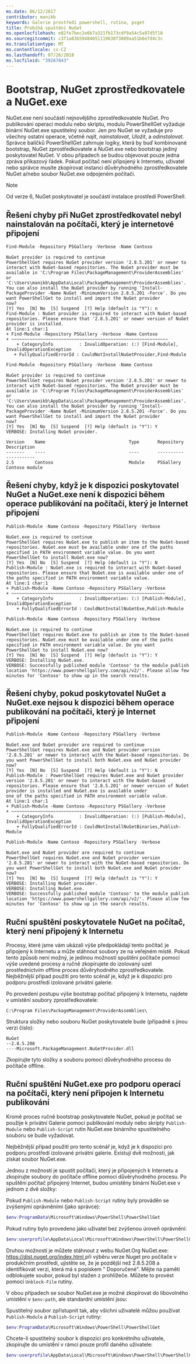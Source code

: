 ```yaml
---
ms.date: 06/12/2017
contributor: manikb
keywords: Galerie prostředí powershell, rutina, psget
title: Probíhá spuštění NuGet
ms.openlocfilehash: e82fe7bec2e6b7a321fb173cdf9a54c5a97d5f18
ms.sourcegitcommit: c3f1a83b59484651119630f3089aa51b6e7d4c3c
ms.translationtype: MT
ms.contentlocale: cs-CZ
ms.lasthandoff: 07/26/2018
ms.locfileid: "39267843"
---
```

# <a name="bootstrap-the-nuget-provider-and-nugetexe"></a>Bootstrap, NuGet zprostředkovatele a NuGet.exe

NuGet.exe není součástí nejnovějšího zprostředkovatele NuGet. Pro publikování operací modulu nebo skriptu, modulu PowerShellGet vyžaduje binární NuGet.exe spustitelný soubor. Jen pro NuGet se vyžaduje pro všechny ostatní operace, včetně *najít*, *nainstalovat*, *Uložit*, a *odinstalovat*.
Správce balíčků PowerShellGet zahrnuje logiky, která by buď kombinované bootstrap, NuGet zprostředkovatele a NuGet.exe nebo bootstrap jediný poskytovatel NuGet. V obou případech se budou objevovat pouze jedna zpráva příkazový řádek. Pokud počítač není připojený k Internetu, uživatel nebo správce musíte zkopírovat instanci důvěryhodného zprostředkovatele NuGet a/nebo soubor NuGet.exe odpojeném počítači.

> [!NOTE]
> Od verze 6, NuGet poskytovatel je součástí instalace prostředí PowerShell.

## <a name="resolving-error-when-the-nuget-provider-has-not-been-installed-on-a-machine-that-is-internet-connected"></a>Řešení chyby při NuGet zprostředkovatel nebyl nainstalován na počítači, který je internetové připojení

```powershell
Find-Module -Repository PSGallery -Verbose -Name Contoso
```

```output
NuGet provider is required to continue
PowerShellGet requires NuGet provider version '2.8.5.201' or newer to interact with NuGet-based repositories. The NuGet provider must be available in 'C:\Program Files\PackageManagement\ProviderAssemblies' or
'C:\Users\manikb\AppData\Local\PackageManagement\ProviderAssemblies'. You can also install the NuGet provider by running 'Install-PackageProvider -Name NuGet -MinimumVersion 2.8.5.201 -Force'. Do you want PowerShellGet to install and import the NuGet provider
now?
[Y] Yes  [N] No  [S] Suspend  [?] Help (default is "Y"): n
Find-Module : NuGet provider is required to interact with NuGet-based repositories. Please ensure that '2.8.5.201' or newer version of NuGet provider is installed.
At line:1 char:1
+ Find-Module -Repository PSGallery -Verbose -Name Contoso
+ ~~~~~~~~~~~~~~~~~~~~~~~~~~~~~~~~~~~~~~~~~~~~~~~~~~~~~~~~~~~~
    + CategoryInfo          : InvalidOperation: (:) [Find-Module], InvalidOperationException
   + FullyQualifiedErrorId : CouldNotInstallNuGetProvider,Find-Module
```

```powershell
Find-Module -Repository PSGallery -Verbose -Name Contoso
```

```output
NuGet provider is required to continue
PowerShellGet requires NuGet provider version '2.8.5.201' or newer to interact with NuGet-based repositories. The NuGet provider must be available in 'C:\Program Files\PackageManagement\ProviderAssemblies' or
'C:\Users\manikb\AppData\Local\PackageManagement\ProviderAssemblies'. You can also install the NuGet provider by running 'Install-PackageProvider -Name NuGet -MinimumVersion 2.8.5.201 -Force'. Do you want PowerShellGet to install and import the NuGet provider
now?
[Y] Yes  [N] No  [S] Suspend  [?] Help (default is "Y"): Y
VERBOSE: Installing NuGet provider.

Version    Name                                Type       Repository           Description
-------    ----                                ----       ----------           -----------
2.5        Contoso                             Module     PSGallery        Contoso module
```

## <a name="resolving-error-when-the-nuget-provider-is-available-and-nugetexe-is-not-available-during-the-publish-operation-on-a-machine-that-is-internet-connected"></a>Řešení chyby, když je k dispozici poskytovatel NuGet a NuGet.exe není k dispozici během operace publikování na počítači, který je Internet připojení

```powershell
Publish-Module -Name Contoso -Repository PSGallery -Verbose
```

```output
NuGet.exe is required to continue
PowerShellGet requires NuGet.exe to publish an item to the NuGet-based repositories. NuGet.exe must be available under one of the paths specified in PATH environment variable value. Do you want PowerShellGet to install NuGet.exe now?
[Y] Yes  [N] No  [S] Suspend  [?] Help (default is "Y"): N
Publish-Module : NuGet.exe is required to interact with NuGet-based repositories. Please ensure that NuGet.exe is available under one of the paths specified in PATH environment variable value.
At line:1 char:1
+ Publish-Module -Name Contoso -Repository PSGallery -Verbose
+ ~~~~~~~~~~~~~~~~~~~~~~~~~~~~~~~~~~~~~~~~~~~~~~~~~~~~~~~~~~~
    + CategoryInfo          : InvalidOperation: (:) [Publish-Module], InvalidOperationException
    + FullyQualifiedErrorId : CouldNotInstallNuGetExe,Publish-Module
```

```powershell
Publish-Module -Name Contoso -Repository PSGallery -Verbose
```

```output
NuGet.exe is required to continue
PowerShellGet requires NuGet.exe to publish an item to the NuGet-based repositories. NuGet.exe must be available under one of the paths specified in PATH environment variable value. Do you want PowerShellGet to install NuGet.exe now?
[Y] Yes  [N] No  [S] Suspend  [?] Help (default is "Y"): Y
VERBOSE: Installing NuGet.exe.
VERBOSE: Successfully published module 'Contoso' to the module publish location 'https://www.powershellgallery.com/api/v2/'. Please allow few minutes for 'Contoso' to show up in the search results.
```

## <a name="resolving-error-when-both-nuget-provider-and-nugetexe-are-not-available-during-the-publish-operation-on-a-machine-that-is-internet-connected"></a>Řešení chyby, pokud poskytovatel NuGet a NuGet.exe nejsou k dispozici během operace publikování na počítači, který je Internet připojení

```powershell
Publish-Module -Name Contoso -Repository PSGallery -Verbose
```

```output
NuGet.exe and NuGet provider are required to continue
PowerShellGet requires NuGet.exe and NuGet provider version '2.8.5.201' or newer to interact with the NuGet-based repositories. Do you want PowerShellGet to install both NuGet.exe and NuGet provider now?
[Y] Yes  [N] No  [S] Suspend  [?] Help (default is "Y"): N
Publish-Module : PowerShellGet requires NuGet.exe and NuGet provider version '2.8.5.201' or newer to interact with the NuGet-based repositories. Please ensure that '2.8.5.201' or newer version of NuGet provider is installed and NuGet.exe is available under
one of the paths specified in PATH environment variable value.
At line:1 char:1
+ Publish-Module -Name Contoso -Repository PSGallery -Verbose
+ ~~~~~~~~~~~~~~~~~~~~~~~~~~~~~~~~~~~~~~~~~~~~~~~~~~~~~~~~~~~
    + CategoryInfo          : InvalidOperation: (:) [Publish-Module], InvalidOperationException
    + FullyQualifiedErrorId : CouldNotInstallNuGetBinaries,Publish-Module
```

```powershell
Publish-Module -Name Contoso -Repository PSGallery -Verbose
```

```output
NuGet.exe and NuGet provider are required to continue
PowerShellGet requires NuGet.exe and NuGet provider version '2.8.5.201' or newer to interact with the NuGet-based repositories. Do you want PowerShellGet to install both NuGet.exe and NuGet provider now?
[Y] Yes  [N] No  [S] Suspend  [?] Help (default is "Y"): Y
VERBOSE: Installing NuGet provider.
VERBOSE: Installing NuGet.exe.
VERBOSE: Successfully published module 'Contoso' to the module publish location 'https://www.powershellgallery.com/api/v2/'. Please allow few minutes for 'Contoso' to show up in the search results.
```

## <a name="manually-bootstrapping-the-nuget-provider-on-a-machine-that-is-not-connected-to-the-internet"></a>Ruční spuštění poskytovatele NuGet na počítač, který není připojený k Internetu

Procesy, které jsme vám ukázali výše předpokládají tento počítač je připojený k Internetu a může stáhnout soubory ze na veřejném místě. Pokud tento způsob není možný, je jedinou možností spuštění počítače pomocí výše uvedené procesy a ručně zkopírujete do izolovaný uzel prostřednictvím offline proces důvěryhodného zprostředkovatele. Nejběžnější případ použití pro tento scénář je, když je k dispozici pro podporu prostředí izolované privátní galerie.

Po provedení postupu výše bootstrap počítač připojený k Internetu, najdete v umístění soubory zprostředkovatele:

`C:\Program Files\PackageManagement\ProviderAssemblies\`

Struktura složky nebo souboru NuGet poskytovatele bude (případně s jinou verzi číslo):

```
NuGet
--2.8.5.208
----Microsoft.PackageManagement.NuGetProvider.dll
```

Zkopírujte tyto složky a souboru pomocí důvěryhodného procesu do počítače offline.

## <a name="manually-bootstrapping-nugetexe-to-support-publish-operations-on-a-machine-that-is-not-connected-to-the-internet"></a>Ruční spuštění NuGet.exe pro podporu operací na počítači, který není připojen k Internetu publikování

Kromě proces ručně bootstrap poskytovatele NuGet, pokud je počítač se použije k privátní Galerie pomocí publikování moduly nebo skripty `Publish-Module` nebo `Publish-Script` rutin NuGet.exe binárního spustitelného souboru se bude vyžadovat.

Nejběžnější případ použití pro tento scénář je, když je k dispozici pro podporu prostředí izolované privátní galerie. Existují dvě možnosti, jak získat soubor NuGet.exe.

Jednou z možností je spustit počítači, který je připojených k Internetu a zkopírujte soubory do počítače offline pomocí důvěryhodného procesu. Po spuštění počítač připojený Internet, budou umístěny binární NuGet.exe v jednom z dvě složky:

Pokud `Publish-Module` nebo `Publish-Script` rutiny byly prováděn se zvýšenými oprávněními (jako správce):

```powershell
$env:ProgramData\Microsoft\Windows\PowerShell\PowerShellGet
```

Pokud rutiny bylo provedeno jako uživatel bez zvýšenou úroveň oprávnění:

```powershell
$env:userprofile\AppData\Local\Microsoft\Windows\PowerShell\PowerShellGet\
```

Druhou možností je můžete stáhnout z webu NuGet.Org NuGet.exe: [ https://dist.nuget.org/index.html ](https://www.nuget.org/downloads) při výběru verze Nuget pro počítače v produkčním prostředí, ujistěte se, že je pozdější než 2.8.5.208 a identifikovat verzi, která má s popiskem " Doporučené". Mějte na paměti odblokujete soubor, pokud byl stažen z prohlížeče. Můžete to provést pomocí `Unblock-File` rutiny.

V obou případech se soubor NuGet.exe je možné zkopírovat do libovolného umístění v `$env:path`, ale standardní umístění jsou:

Spustitelný soubor zpřístupnit tak, aby všichni uživatelé můžou používat `Publish-Module` a `Publish-Script` rutiny:

```powershell
$env:ProgramData\Microsoft\Windows\PowerShell\PowerShellGet
```

Chcete-li spustitelný soubor k dispozici pro konkrétního uživatele, zkopírujte do umístění v rámci pouze profil daného uživatele:

```powershell
$env:userprofile\AppData\Local\Microsoft\Windows\PowerShell\PowerShellGet\
```